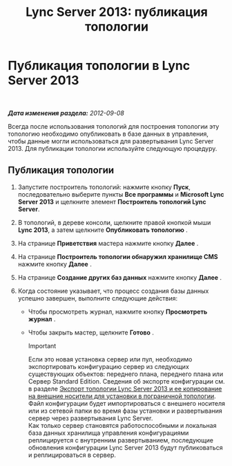 ﻿---
title: 'Lync Server 2013: публикация топологии'
TOCTitle: Публикация топологии
ms:assetid: bfed3829-7a54-4b5c-a7cb-28871acd35e7
ms:mtpsurl: https://technet.microsoft.com/ru-ru/library/Gg412935(v=OCS.15)
ms:contentKeyID: 49311028
ms.date: 05/19/2016
mtps_version: v=OCS.15
ms.translationtype: HT
---

# Публикация топологии в Lync Server 2013

 

_**Дата изменения раздела:** 2012-09-08_

Всегда после использования топологий для построения топологии эту топологию необходимо опубликовать в базе данных в управления, чтобы данные могли использоваться для развертывания Lync Server 2013. Для публикации топологии используйте следующую процедуру.

## Публикация топологии

1.  Запустите построитель топологий: нажмите кнопку **Пуск**, последовательно выберите пункты **Все программы** и **Microsoft Lync Server 2013** и щелкните элемент **Построитель топологий Lync Server**.

2.  В топологий, в дереве консоли, щелкните правой кнопкой мыши **Lync 2013**, а затем щелкните **Опубликовать топологию** .

3.  На странице **Приветствия** мастера нажмите кнопку **Далее** .

4.  На странице **Построитель топологии обнаружил хранилище CMS** нажмите кнопку **Далее** .

5.  На странице **Создание других баз данных** нажмите кнопку **Далее** .

6.  Когда состояние указывает, что процесс создания базы данных успешно завершен, выполните следующие действия:
    
      - Чтобы просмотреть журнал, нажмите кнопку **Просмотреть журнал** .
    
      - Чтобы закрыть мастер, щелкните **Готово** .
        
        > [!IMPORTANT]  
        > Если это новая установка сервер или пул, необходимо экспортировать конфигурацию сервер из следующих существующих объектов: переднего плана, переднего плана или Сервер Standard Edition. Сведения об экспорте конфигурации см. в разделе <a href="lync-server-2013-export-your-topology-and-copy-it-to-external-media-for-edge-installation.md">Экспорт топологии Lync Server 2013 и ее копирование на внешние носители для установки в пограничной топологии</a>. Файл конфигурации будет импортироваться с внешнего носителя или из сетевой папки во время фазы установки и развертывания сервер через развертывания Lync Server.<br />
        > Как только сервер становятся работоспособными и локальная база данных хранилища управления конфигурациями реплицируется с внутренним развертыванием, последующие обновления конфигурации Lync Server 2013 будут публиковаться и реплицироваться в сервер.

